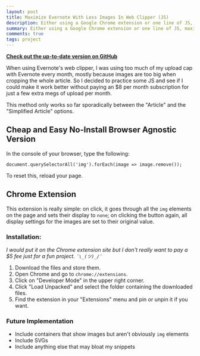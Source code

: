 ```yaml
---
layout: post
title: Maximize Evernote With Less Images In Web Clipper (JS)
description: Either using a Google Chrome extension or one line of JS, maximize your snippets in Evernote and stay away from $8 subscriptions for a tiny feature.
summary: Either using a Google Chrome extension or one line of JS, maximize your snippets in Evernote and stay away from $8 subscriptions for a tiny feature.
comments: true
tags: project
---
```


[**Check out the up-to-date version on GitHub**](https://github.com/milofultz/no-images)

When using Evernote's web clipper, I was using too much of my upload cap with Evernote every month, mostly because images are too big when cropping the whole article. So I decided to practice some JS and see if I could make it work better without paying an $8 per month subscription for just a few extra megs of upload per month.

This method only works so far sporadically between the "Article" and the "Simplified Article" options.


## Cheap and Easy No-Install Browser Agnostic Version

In the console of your browser, type the following:

    document.querySelectorAll('img').forEach(image => image.remove());

To reset this, reload your page.


## Chrome Extension 

This extension is really simple: on click, it goes through all the `img` elements on the page and sets their display to `none`; on clicking the button again, all display settings for the images are set to their original value.


### Installation:

_I would put it on the Chrome extension site but I don't really want to pay a $5 fee just for a fun project. `¯\_(ツ)_/¯`_

1. Download the files and store them.
1. Open Chrome and go to `chrome://extensions`.
1. Click on "Developer Mode" in the upper right corner.
1. Click "Load Unpacked" and select the folder containing the downloaded files.
1. Find the extension in your "Extensions" menu and pin or unpin it if you want.


### Future Implementation

* Include containers that show images but aren't obviously `img` elements
* Include SVGs
* Include anything else that may bloat my snippets